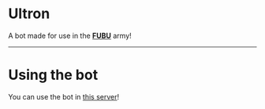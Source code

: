 # Ultron
A bot made for use in the **[FUBU](https://discord.gg/496ceneFjA)** army!

---

# Using the bot
You can use the bot in [this server](https://discord.gg/496ceneFjA)!
